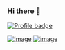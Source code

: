 ### Hi there 👋



[![Profile badge](https://www.codewars.com/users/VadimProkopchuk/badges/large)](https://www.codewars.com/users/VadimProkopchuk)

[![image](https://img.shields.io/badge/LinkedIn-0077B5?style=for-the-badge&logo=linkedin&logoColor=white)](https://www.linkedin.com/in/vadim-prokopchuk/) [![image](https://img.shields.io/badge/Gmail-D14836?style=for-the-badge&logo=gmail&logoColor=white)](mailto:mailvadimprokopchuk@gmail.com)


<!--
<p>&nbsp;<img align="left" src="https://github-readme-stats.vercel.app/api?username=VadimProkopchuk&theme=dracula&show_icons=true&hide_title=true" alt="VadimProkopchuk" /></p>


**VadimProkopchuk/VadimProkopchuk** is a ✨ _special_ ✨ repository because its `README.md` (this file) appears on your GitHub profile.

Here are some ideas to get you started:

- 🔭 I’m currently working on ...
- 🌱 I’m currently learning ...
- 👯 I’m looking to collaborate on ...
- 🤔 I’m looking for help with ...
- 💬 Ask me about ...
- 📫 How to reach me: ...
- 😄 Pronouns: ...
- ⚡ Fun fact: ...
-->
